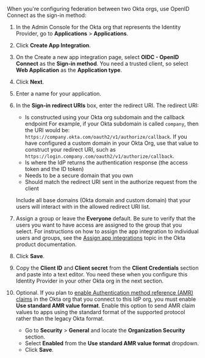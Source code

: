 When you're configuring federation between two Okta orgs, use OpenID Connect as the sign-in method:

1. In the Admin Console for the Okta org that represents the Identity Provider, go to **Applications** > **Applications**.
1. Click **Create App Integration**.
1. On the Create a new app integration page, select **OIDC - OpenID Connect** as the **Sign-in method**. You need a trusted client, so select **Web Application** as the **Application type**.
1. Click **Next**.
1. Enter a name for your application.
1. In the **Sign-in redirect URIs** box, enter the redirect URI. The redirect URI:
    * Is constructed using your Okta org subdomain and the callback endpoint
    For example, if your Okta subdomain is called `company`, then the URI would be: `https://company.okta.com/oauth2/v1/authorize/callback`. If you have configured a custom domain in your Okta Org, use that value to construct your redirect URI, such as `https://login.company.com/oauth2/v1/authorize/callback`.
    * Is where the IdP returns the authentication response (the access token and the ID token)
    * Needs to be a secure domain that you own
    * Should match the redirect URI sent in the authorize request from the client

    Include all base domains (Okta domain and custom domain) that your users will interact with in the allowed redirect URI list.

1. Assign a group or leave the **Everyone** default. Be sure to verify that the users you want to have access are assigned to the group that you select. For instructions on how to assign the app integration to individual users and groups, see the [Assign app integrations](https://help.okta.com/okta_help.htm?id=ext_Apps_Apps_Page-assign) topic in the Okta product documentation.
1. Click **Save**.
1. Copy the **Client ID** and **Client secret** from the **Client Credentials** section and paste into a text editor. You need these when you configure this Identity Provider in your other Okta org in the next section.
1. Optional. If you plan to [enable Authentication method reference (AMR) claims](#create-an-identity-provider-in-okta) in the Okta org that you connect to this IdP org, you must enable **Use standard AMR value format**. Enable this option to send AMR claim values to apps using the standard format of the supported protocol rather than the legacy Okta format.

    * Go to **Security** > **General** and locate the **Organization Security** section.
    * Select **Enabled** from the **Use standard AMR value format** dropdown.
    * Click **Save**.
